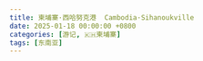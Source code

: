 ```yaml
---
title: 柬埔寨·西哈努克港  Cambodia·Sihanoukville
date: 2025-01-18 00:00:00 +0800
categories: [游记, 🇰🇭柬埔寨]
tags: [东南亚]
---
```




